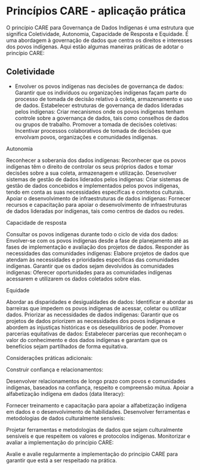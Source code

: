 #  Princípios CARE - aplicação prática

O princípio CARE para Governança de Dados Indígenas é uma estrutura que significa Coletividade, Autonomia, Capacidade de Resposta e Equidade. É uma abordagem à governação de dados que centra os direitos e interesses dos povos indígenas. Aqui estão algumas maneiras práticas de adotar o princípio CARE:

## Coletividade

* Envolver os povos indígenas nas decisões de governança de dados: Garantir que os indivíduos ou organizações indígenas façam parte do processo de tomada de decisão relativo à coleta, armazenamento e uso de dados.
 Estabelecer estruturas de governança de dados lideradas pelos indígenas: Criar mecanismos onde os povos indígenas tenham controle sobre a governança de dados, tais como conselhos de dados ou grupos de trabalho.
Promover a tomada de decisões coletivas: Incentivar processos colaborativos de tomada de decisões que envolvam povos, organizações e comunidades indígenas.

Autonomia

Reconhecer a soberania dos dados indígenas: Reconhecer que os povos indígenas têm o direito de controlar os seus próprios dados e tomar decisões sobre a sua coleta, armazenagem e utilização.
Desenvolver sistemas de gestão de dados liderados pelos indígenas: Criar sistemas de gestão de dados concebidos e implementados pelos povos indígenas, tendo em conta as suas necessidades específicas e contextos culturais.
Apoiar o desenvolvimento de infraestruturas de dados indígenas: Fornecer recursos e capacitação para apoiar o desenvolvimento de infraestruturas de dados lideradas por indígenas, tais como centros de dados ou redes.

Capacidade de resposta

Consultar os povos indígenas durante todo o ciclo de vida dos dados: Envolver-se com os povos indígenas desde a fase de planejamento até as fases de implementação e avaliação dos projetos de dados.
Responder às necessidades das comunidades indígenas: Elabore projetos de dados que atendam às necessidades e prioridades específicas das comunidades indígenas.
Garantir que os dados sejam devolvidos às comunidades indígenas: Oferecer oportunidades para as comunidades indígenas acessarem e utilizarem os dados coletados sobre elas.

Equidade

Abordar as disparidades e desigualdades de dados: Identificar e abordar as barreiras que impedem os povos indígenas de acessar, coletar ou utilizar dados.
Priorizar as necessidades de dados indígenas: Garantir que os projetos de dados priorizem as necessidades dos povos indígenas e abordem as injustiças históricas e os desequilíbrios de poder.
Promover parcerias equitativas de dados: Estabelecer parcerias que reconheçam o valor do conhecimento e dos dados indígenas e garantam que os benefícios sejam partilhados de forma equitativa.

Considerações práticas adicionais:

Construir confiança e relacionamentos: 

Desenvolver relacionamentos de longo prazo com povos e comunidades indígenas, baseados na confiança, respeito e compreensão mútua.
Apoiar a alfabetização indígena em dados (data literacy): 

Fornecer treinamento e capacitação para apoiar a alfabetização indígena em dados e o desenvolvimento de habilidades.
Desenvolver ferramentas e metodologias de dados culturalmente sensíveis:

 Projetar ferramentas e metodologias de dados que sejam culturalmente sensíveis e que respeitem os valores e protocolos indígenas.
Monitorizar e avaliar a implementação do princípio CARE: 

Avalie e avalie regularmente a implementação do princípio CARE para garantir que está a ser respeitado na prática.
